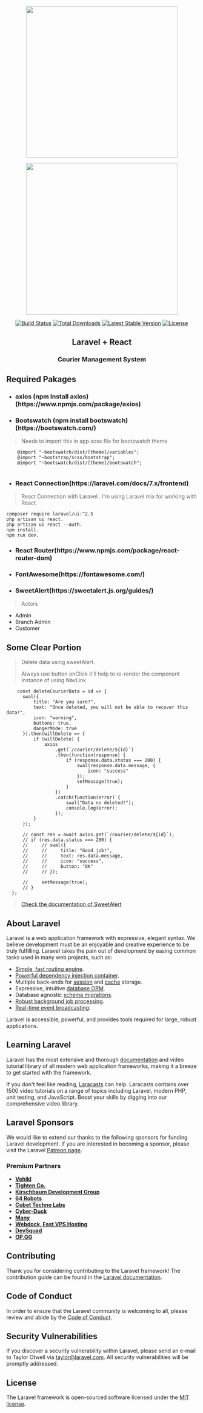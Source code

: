 <p align="center"><img src="https://reactjs.org/logo-og.png" width="400"></a></p>


<p align="center"><a href="https://laravel.com" target="_blank"><img src="https://raw.githubusercontent.com/laravel/art/master/logo-lockup/5%20SVG/2%20CMYK/1%20Full%20Color/laravel-logolockup-cmyk-red.svg" width="400"></a></p>

<p align="center">
<a href="https://travis-ci.org/laravel/framework"><img src="https://travis-ci.org/laravel/framework.svg" alt="Build Status"></a>
<a href="https://packagist.org/packages/laravel/framework"><img src="https://poser.pugx.org/laravel/framework/d/total.svg" alt="Total Downloads"></a>
<a href="https://packagist.org/packages/laravel/framework"><img src="https://poser.pugx.org/laravel/framework/v/stable.svg" alt="Latest Stable Version"></a>
<a href="https://packagist.org/packages/laravel/framework"><img src="https://poser.pugx.org/laravel/framework/license.svg" alt="License"></a>
</p>


<h2 align="center">Laravel + React </h2>
<h3 align="center">Courier Management System</h3>


<h2>Required Pakages</h2>

<ul>
    <li><h3>axios (npm install axios)(https://www.npmjs.com/package/axios)</h3></li>
    <li><h3> Bootswatch (npm install bootswatch)(https://bootswatch.com/)</h3> </li>
</ul>

> Needs to import this in app.scss file for bootswatch theme

```
    @import "~bootswatch/dist/[theme]/variables"; 
    @import "~bootstrap/scss/bootstrap";  
    @import "~bootswatch/dist/[theme]/bootswatch";
    
```

<ul>
    <li><h3>React Connection(https://laravel.com/docs/7.x/frontend)</h3></li>
</ul>


> React Connection with Laravel . I'm using Laravel mix for working with React.

```
composer require laravel/ui:^2.5
php artisan ui react.
php artisan ui react --auth.
npm install.
npm run dev.

```

<ul>
    <li><h3>React Router(https://www.npmjs.com/package/react-router-dom)</h3></li>
</ul>

<ul>
    <li><h3>FontAwesome(https://fontawesome.com/)</h3></li>
</ul>

<ul>
    <li><h3>SweetAlert(https://sweetalert.js.org/guides/)</h3></li>
</ul>



> Actors 
<ul>
    <li> Admin</li>
    <li> Branch Admin</li>
    <li> Customer</li>
  </ul>
  
  ## Some Clear Portion
  >Delete data using sweetAlert.<p>Always use button onClick it'll help to re-render the component instance of using NavLink</p>
  ```
      const deleteCourierData = id => {
        swal({
            title: "Are you sure?",
            text: "Once deleted, you will not be able to recover this data!",
            icon: "warning",
            buttons: true,
            dangerMode: true
        }).then(willDelete => {
            if (willDelete) {
                axios
                    .get(`/courier/delete/${id}`)
                    .then(function(response) {
                        if (response.data.status === 200) {
                            swal(response.data.message, {
                                icon: "success"
                            });
                            setMessage(true);
                        }
                    })
                    .catch(function(error) {
                        swal("Data no deleted!");
                        console.log(error);
                    });
            }
        });

        // const res = await axios.get(`/courier/delete/${id}`);
        // if (res.data.status === 200) {
        //     // swal({
        //     //     title: "Good job!",
        //     //     text: res.data.message,
        //     //     icon: "success",
        //     //     button: "OK"
        //     // });

        //     setMessage(true);
        // }
    };
  
  ```
  >[Check the documentation of SweetAlert](https://sweetalert.js.org/guides/#getting-started)
  
















## About Laravel

Laravel is a web application framework with expressive, elegant syntax. We believe development must be an enjoyable and creative experience to be truly fulfilling. Laravel takes the pain out of development by easing common tasks used in many web projects, such as:

- [Simple, fast routing engine](https://laravel.com/docs/routing).
- [Powerful dependency injection container](https://laravel.com/docs/container).
- Multiple back-ends for [session](https://laravel.com/docs/session) and [cache](https://laravel.com/docs/cache) storage.
- Expressive, intuitive [database ORM](https://laravel.com/docs/eloquent).
- Database agnostic [schema migrations](https://laravel.com/docs/migrations).
- [Robust background job processing](https://laravel.com/docs/queues).
- [Real-time event broadcasting](https://laravel.com/docs/broadcasting).

Laravel is accessible, powerful, and provides tools required for large, robust applications.

## Learning Laravel

Laravel has the most extensive and thorough [documentation](https://laravel.com/docs) and video tutorial library of all modern web application frameworks, making it a breeze to get started with the framework.

If you don't feel like reading, [Laracasts](https://laracasts.com) can help. Laracasts contains over 1500 video tutorials on a range of topics including Laravel, modern PHP, unit testing, and JavaScript. Boost your skills by digging into our comprehensive video library.

## Laravel Sponsors

We would like to extend our thanks to the following sponsors for funding Laravel development. If you are interested in becoming a sponsor, please visit the Laravel [Patreon page](https://patreon.com/taylorotwell).

### Premium Partners

- **[Vehikl](https://vehikl.com/)**
- **[Tighten Co.](https://tighten.co)**
- **[Kirschbaum Development Group](https://kirschbaumdevelopment.com)**
- **[64 Robots](https://64robots.com)**
- **[Cubet Techno Labs](https://cubettech.com)**
- **[Cyber-Duck](https://cyber-duck.co.uk)**
- **[Many](https://www.many.co.uk)**
- **[Webdock, Fast VPS Hosting](https://www.webdock.io/en)**
- **[DevSquad](https://devsquad.com)**
- **[OP.GG](https://op.gg)**

## Contributing

Thank you for considering contributing to the Laravel framework! The contribution guide can be found in the [Laravel documentation](https://laravel.com/docs/contributions).

## Code of Conduct

In order to ensure that the Laravel community is welcoming to all, please review and abide by the [Code of Conduct](https://laravel.com/docs/contributions#code-of-conduct).

## Security Vulnerabilities

If you discover a security vulnerability within Laravel, please send an e-mail to Taylor Otwell via [taylor@laravel.com](mailto:taylor@laravel.com). All security vulnerabilities will be promptly addressed.

## License

The Laravel framework is open-sourced software licensed under the [MIT license](https://opensource.org/licenses/MIT).

